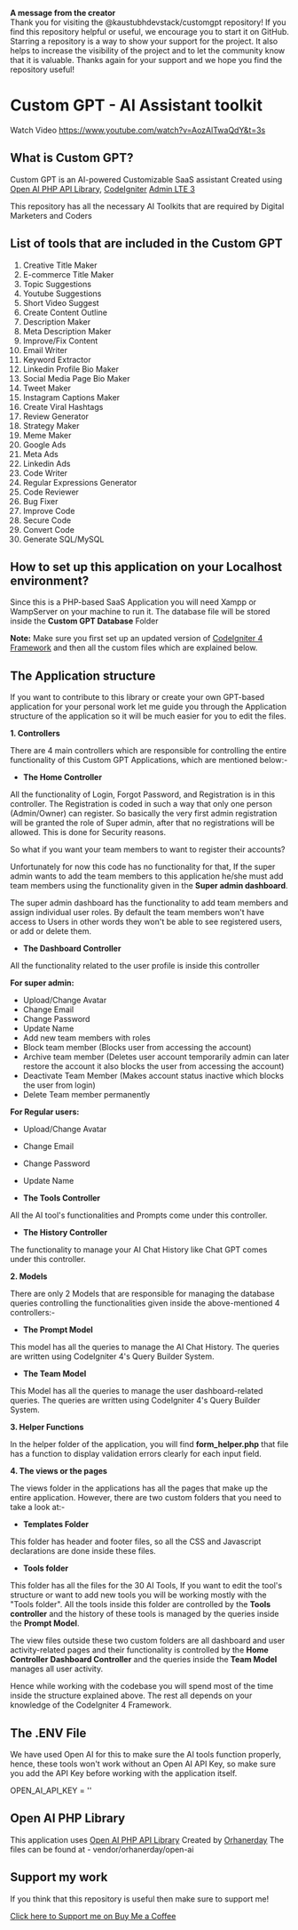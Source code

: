 <b>A message from the creator</b>
<br>
Thank you for visiting the @kaustubhdevstack/customgpt repository! If you find this repository helpful or useful, we encourage you to start it on GitHub. Starring a repository is a way to show your support for the project. It also helps to increase the visibility of the project and to let the community know that it is valuable. Thanks again for your support and we hope you find the repository useful!

# Custom GPT - AI Assistant toolkit 

Watch Video https://www.youtube.com/watch?v=AozAlTwaQdY&t=3s

## What is Custom GPT?

Custom GPT is an AI-powered Customizable SaaS assistant Created using [Open AI PHP API Library](https://github.com/orhanerday/open-ai), [CodeIgniter](https://codeigniter.com/download) [Admin LTE 3](https://adminlte.io/themes/v3/)

This repository has all the necessary AI Toolkits that are required by Digital Marketers and Coders

## List of tools that are included in the Custom GPT

01. Creative Title Maker
02. E-commerce Title Maker
03. Topic Suggestions
04. Youtube Suggestions
05. Short Video Suggest
06. Create Content Outline
07. Description Maker
08. Meta Description Maker
09. Improve/Fix Content
10. Email Writer
11. Keyword Extractor
12. Linkedin Profile Bio Maker
13. Social Media Page Bio Maker
14. Tweet Maker
15. Instagram Captions Maker
16. Create Viral Hashtags
17. Review Generator
18. Strategy Maker
19. Meme Maker
20. Google Ads
21. Meta Ads
22. Linkedin Ads
23. Code Writer
24. Regular Expressions Generator
25. Code Reviewer
26. Bug Fixer
27. Improve Code
28. Secure Code
29. Convert Code
30. Generate SQL/MySQL

## How to set up this application on your Localhost environment?

Since this is a PHP-based SaaS Application you will need Xampp or WampServer on your machine to run it. The database file will be stored inside the <b>Custom GPT Database</b> Folder

<b>Note:</b> Make sure you first set up an updated version of [CodeIgniter 4 Framework](https://codeigniter.com/download) and then all the custom files which are explained below.

## The Application structure 

If you want to contribute to this library or create your own GPT-based application for your personal work let me guide you through the Application structure of the application so it will be much easier for you to edit the files.

<b>1. Controllers</b>

There are 4 main controllers which are responsible for controlling the entire functionality of this Custom GPT Applications, which are mentioned below:-

- <b>The Home Controller</b>

All the functionality of Login, Forgot Password, and Registration is in this controller.
The Registration is coded in such a way that only one person (Admin/Owner) can register. So basically the very first admin registration will be granted the role of Super admin, after that no registrations will be allowed. This is done for Security reasons.

So what if you want your team members to want to register their accounts?

Unfortunately for now this code has no functionality for that, If the super admin wants to add the team members to this application he/she must add team members using the functionality given in the <b>Super admin dashboard</b>.

The super admin dashboard has the functionality to add team members and assign individual user roles.
By default the team members won't have access to Users in other words they won't be able to see registered users, or add or delete them.

- <b>The Dashboard Controller</b>

All the functionality related to the user profile is inside this controller

<b>For super admin:</b>

- Upload/Change Avatar
- Change Email
- Change Password
- Update Name
- Add new team members with roles
- Block team member (Blocks user from accessing the account)
- Archive team member (Deletes user account temporarily admin can later restore the account it also blocks the user from accessing the account)
- Deactivate Team Member (Makes account status inactive which blocks the user from login)
- Delete Team member permanently

<b>For Regular users:</b>

- Upload/Change Avatar
- Change Email
- Change Password
- Update Name

- <b>The Tools Controller</b>

All the AI tool's functionalities and Prompts come under this controller.

- <b>The History Controller</b>

The functionality to manage your AI Chat History like Chat GPT comes under this controller.

<b>2. Models</b>

There are only 2 Models that are responsible for managing the database queries controlling the functionalities given inside the above-mentioned 4 controllers:-

- <b>The Prompt Model</b>

This model has all the queries to manage the AI Chat History. 
The queries are written using CodeIgniter 4's Query Builder System.

- <b>The Team Model</b>

This Model has all the queries to manage the user dashboard-related queries.
The queries are written using CodeIgniter 4's Query Builder System.

<b>3. Helper Functions</b>

In the helper folder of the application, you will find <b>form_helper.php</b> that file has a function to display validation errors clearly for each input field.

<b>4. The views or the pages </b>

The views folder in the applications has all the pages that make up the entire application. However, there are two custom folders that you need to take a look at:-

- <b>Templates Folder</b>

This folder has header and footer files, so all the CSS and Javascript declarations are done inside these files.

- <b>Tools folder</b>

This folder has all the files for the 30 AI Tools, If you want to edit the tool's structure or want to add new tools you will be working mostly with the "Tools folder". All the tools inside this folder are controlled by the <b>Tools controller</b> and the history of these tools is managed by the queries inside the <b>Prompt Model</b>.

The view files outside these two custom folders are all dashboard and user activity-related pages and their functionality is controlled by the <b>Home Controller</b> <b>Dashboard Controller</b> and the queries inside the <b>Team Model</b> manages all user activity.

Hence while working with the codebase you will spend most of the time inside the structure explained above.
The rest all depends on your knowledge of the CodeIgniter 4 Framework.

## The .ENV File

We have used Open AI for this to make sure the AI tools function properly, hence, these tools won't work without an Open AI API Key, so make sure you add the API Key before working with the application itself. 

OPEN_AI_API_KEY = '' 

## Open AI PHP Library

This application uses [Open AI PHP API Library](https://github.com/orhanerday/open-ai) Created by [Orhanerday](https://github.com/orhanerday)
The files can be found at - vendor/orhanerday/open-ai

## Support my work

If you think that this repository is useful then make sure to support me!

[Click here to Support me on Buy Me a Coffee](https://www.buymeacoffee.com/stackui)
